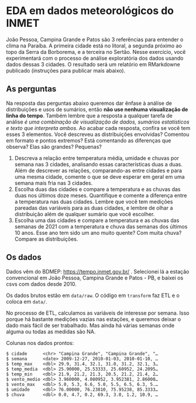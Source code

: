 # EDA em dados meteorológicos do INMET

João Pessoa, Campina Grande e Patos são 3 referências para entender o clima na Paraíba. A primeira cidade está no litoral, a segunda próximo ao topo da Serra da Borborema, e a terceira no Sertão. Nesse exercício, você experimentará com o processo de análise exploratória dos dados usando dados dessas 3 cidades. O resultado será um relatório em RMarkdowne publicado (instruções para publicar mais abaixo).

## As perguntas

Na resposta das perguntas abaixo queremos dar ênfase à análise de distribuições e usos de sumários, então **não use nenhuma visualização de linha do tempo**. Também lembre que a resposta a qualquer tarefa de análise _é uma combinação de visualização de dados, sumários estatísticos e texto que interpreta ambos_. Ao acabar cada resposta, confira se você tem esses 3 elementos. Você descreveu as distribuições envolvidas? Comentou em formato e pontos extremos? Está comentando as diferenças que observa? Elas são grandes? Pequenas? 

1. Descreva a relação entre temperatura média, umidade e chuvas por semana nas 3 cidades, analisando essas características duas a duas. Além de descrever as relações, comparando-as entre cidades e para uma mesma cidade, comente o que se deve esperar em geral em uma semana mais fria nas 3 cidades. 
2. Escolha duas das cidades e compare a temperatura e as chuvas das duas nos últimos doze meses. Quantifique e comente a diferença entre a temperatura nas duas cidades. Lembre que você tem medições pareadas das variáveis para as duas cidades, e lembre de olhar a distribuição além de qualquer sumário que você escolher. 
3. Escolha uma das cidades e compare a temperatura e as chuvas das semanas de 2021 com a temperatura e chuva das semanas dos últimos 10 anos. Esse ano tem sido um ano muito quente? Com muita chuva? Compare as distribuições.

## Os dados

Dados vêm do BDMEP: https://tempo.inmet.gov.br/ . Selecionei lá a estação convencional em João Pessoa, Campina Grande e Patos - PB, e baixei os csvs com dados desde 2010. 

Os dados brutos estão em `data/raw`. O código em `transform` faz ETL e o coloca em `data/`.

No processo de ETL, calculamos as variáveis de interesse por semana. Isso porque há bastante medições vazias nas estações, e queremos deixar o dado mais fácil de ser trabalhado. Mas ainda há várias semanas onde alguma ou todas as medidas são NA.

Colunas nos dados prontos: 

```
$ cidade      <chr> "Campina Grande", "Campina Grande", "…
$ semana      <date> 2009-12-27, 2010-01-03, 2010-01-10, …
$ temp_max    <dbl> 29.9, 31.4, 32.1, 31.0, 31.2, 32.1, 3…
$ temp_media  <dbl> 25.90000, 25.53333, 25.60952, 24.2095…
$ temp_min    <dbl> 21.9, 21.2, 21.3, 20.5, 21.2, 21.4, 2…
$ vento_medio <dbl> 3.960000, 4.080952, 3.952381, 2.86000…
$ vento_max   <dbl> 5.0, 5.3, 6.6, 5.0, 5.5, 6.5, 6.3, 5.…
$ umidade     <dbl> 76.00000, 76.23810, 75.95238, 85.3333…
$ chuva       <dbl> 0.0, 4.7, 0.2, 69.3, 3.8, 1.2, 10.9, …
```
